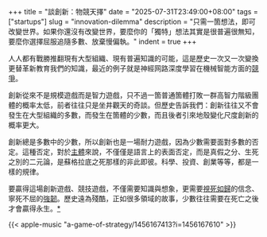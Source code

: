 +++
title = "談創新：物競天擇"
date = "2025-07-31T23:49:00+08:00"
tags = ["startups"]
slug = "innovation-dilemma"
description = "只需一箇想法，即可改變世界。如果你還沒有改變世界，要麼你的「獨特」想法其實是很普遍很無知，要麼你選擇屈服追隨多數、放棄慢偏執。"
indent = true
+++

人人都有戰勝推翻現有大型組織、現有普遍知識的可能，這是歷史一次又一次變換更替革新教育我們的知識，最近的例子就是神經网路深度學習在機械智能方面的[競爭](https://reuixiy.notion.site/1e6c9131ed4f801d8c98fc6e90c41a87)。

創新從來不是規模遊戲而是智力遊戲，只不過一箇普通箇體打敗一群高智力階級團體的概率太低，前者往往只是坐井觀天的奇談。但歷史告訴我們：創新往往又不會發生在大型組織的多數，而發生在箇體的少數，而且後者引來地殼變化尺度創新的概率更大。

創新總是多數中的少數，所以創新也是一場耐力遊戲，因為少數需要面對多數的否定。這種否定，對於[主體](https://reuixiy.notion.site/21dc9131ed4f8090a893c569bd5aac3b)來說，不僅僅是語言上的表面否定，而是真假之分、生死之別的二元論，是蘇格拉底之死那樣的非此即彼。科學、投資、創業等等，都是一樣的規律。

要贏得這場創新遊戲、競技遊戲，不僅需要知識與想象，更需要[視死如歸](https://reuixiy.notion.site/6e8b328b1b074260a4e56959e42b8af5)的信念、寧死不屈的[強韌](https://reuixiy.notion.site/138c9131ed4f80ec981ff28f3437a56d#138c9131ed4f804ca996e6ec52f87927)。歷史遠為殘酷，正如很多領域的故事，少數往往需要在死亡之後才會贏得永生。[*](https://reuixiy.notion.site/241c9131ed4f8010a0b9e62faa7f8640)

{{< apple-music "a-game-of-strategy/1456167413?i=1456167610" >}}